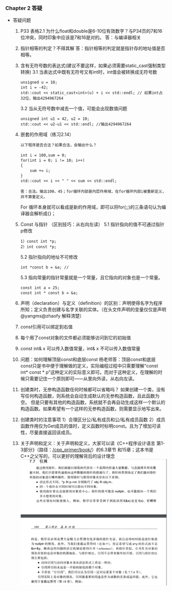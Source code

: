 ### Chapter 2  答疑
- 答疑问题


  1. P33 表格2.1 为什么float和double是6-10位有效数字？与P34页的7和16位冲突，同时印象中应该是7和16是对的。
    答：与编译器相关

  2. 指针相等的判定？不得其解
    答：指针相等的判定就是指针存的地址值是否相等。

  3. 含有无符号数的表达式(建议不要这样，如果必须需要static_cast强制类型转换)
     3.1 当表达式中既有无符号又有int时，int值会被转换成无符号数

        ```
        unsigned u = 10;
        int i = -42;
        std::cout << static_cast<int>(u) + i << std::endl; // 如果int占32位，输出4294967264
        ```

      3.2 当从无符号数中减去一个值，可能会出现数值问题
        ```
        unsigned int u1 = 42, u2 = 10;
        std::cout << u2-u1 << std::endl; //输出4294967264
        ```

  4.   嵌套的作用域（练习2.14）
        ```
        以下程序是否合法？如果合法，会输出什么？

        int i = 100,sum = 0;
        for(int i = 0; i != 10; i++)
        {
            sum += i;
        }
        std::cout << i << " " << sum << std::endl;

        答：合法。输出100，45；for循环内部是内层作用域，在for循环内部i被重新定义，并不算重定义。
        ```
        For 循环本身就可以看成是新的作用域，即可以将for(;;)的三条语句认为编译器会解析成{}；
  5. Const 与指针 （区别技巧：从右向左读）
   5.1 指针指向的值不可通过指针p修改
      ```
      1）const int *p;
      2）int const *p;
      ```

      5.2 指针指向的地址不可修改
      ```
      int *const b = &a; //
      ```

      5.3 指向常量的指针常量就是一个常量，且它指向的对象也是一个常量。
      ```
      const int a = 25;
      const int * const b = &a;
      ```
  6. 声明（declaration）与定义（definition）的区别：声明使得名字为程序所知；定义负责创建与名字关联的实体。（在头文件声明的变量仅仅是声明 @yangms@zhaofy 解释清楚）
  7. const引用可以绑定到右值
  8. 每个用了const对象的文件都必须能够访问到它的初始值

  9. const int& x 可以传入数值常量，int& x 不可以传入数值常量

  10. 问题：如何理解顶层const和底层const
          杨老师答：顶层const和底层const只是书中便于理解做的定义，实际编程过程中只需要理解“const int* const * p”这种定义的实际意义即可。而对于这种定义，在理解的时候只需要记住一个原则即可——从里向外读，从右向左读。
  11. 创建类时，无参构造函数任何时候都可以省略吗？
       如果创建一个类，没有写任何构造函数，则系统会自动生成默认的无参构造函数，且此函数为空。
    但是只要有其他的构造函数，系统就不会再自动生成这样一个默认的构造函数。如果希望有一个这样的无参构造函数，则需要显示地写出来。
  12. 创建类时的注意事项
   1）合理区分公/私有成员和公/私有成员函数
   2）成员函数作用仅为Get成员的值时，定义函数时标明const。且为了增加可读性，尽量直接返回该成员。

  14. 关于声明和定义：关于声明和定义，大家可以读《C++程序设计语言  第1-3部分》（路径：[/cpp_primer/book/](https://xiaopeng.feishu.cn/drive/folder/fldcnEok30BPHEiFbUd09hcdCTh)）的6.3章节 和15章；这本书是C++之父写的，可以更好的理解背后的设计理念
   ![](img/chap2/reference.png)
